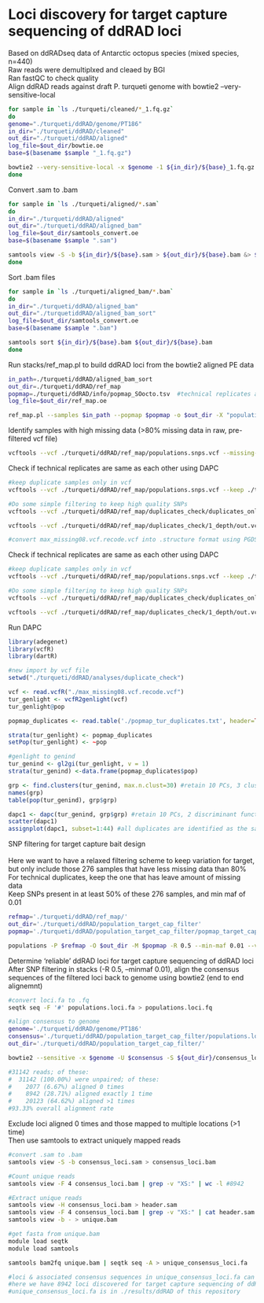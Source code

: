 Loci discovery for target capture sequencing of ddRAD loci
================

Based on ddRADseq data of Antarctic octopus species (mixed species,
n=440)  
Raw reads were demultiplxed and cleaed by BGI  
Ran fastQC to check quality <br> Align ddRAD reads against draft P.
turqueti genome with bowtie2 –very-sensitive-local

``` bash
for sample in `ls ./turqueti/cleaned/*_1.fq.gz`
do
genome="./turqueti/ddRAD/genome/PT186"
in_dir="./turqueti/ddRAD/cleaned"
out_dir="./turqueti/ddRAD/aligned"
log_file=$out_dir/bowtie.oe
base=$(basename $sample "_1.fq.gz")

bowtie2 --very-sensitive-local -x $genome -1 ${in_dir}/${base}_1.fq.gz -2 ${in_dir}/${base}_2.fq.gz -S ${out_dir}/${base}.sam &> $log_file
done
```

Convert .sam to .bam

``` bash
for sample in `ls ./turqueti/aligned/*.sam`
do
in_dir="./turqueti/ddRAD/aligned"
out_dir="./turqueti/ddRAD/aligned_bam"
log_file=$out_dir/samtools_convert.oe
base=$(basename $sample ".sam")

samtools view -S -b ${in_dir}/${base}.sam > ${out_dir}/${base}.bam &> $log_file
done
```

Sort .bam files

``` bash
for sample in `ls ./turqueti/aligned_bam/*.bam`
do
in_dir="./turqueti/ddRAD/aligned_bam"
out_dir="./turquetiddRAD/aligned_bam_sort"
log_file=$out_dir/samtools_convert.oe
base=$(basename $sample ".bam")

samtools sort ${in_dir}/${base}.bam ${out_dir}/${base}.bam
done
```

Run stacks/ref_map.pl to build ddRAD loci from the bowtie2 aligned PE
data

``` bash
in_path=./turqueti/ddRAD/aligned_bam_sort
out_dir=./turqueti/ddRAD/ref_map
popmap=./turqueti/ddRAD/info/popmap_SOocto.tsv  #technical replicates are labelled as PL1 and PL2, with PL=plate
log_file=$out_dir/ref_map.oe

ref_map.pl --samples $in_path --popmap $popmap -o $out_dir -X "populations:--vcf"
```

Identify samples with high missing data (>80% missing data in raw,
pre-filtered vcf file)

``` bash
vcftools --vcf ./turqueti/ddRAD/ref_map/populations.snps.vcf --missing-indv #274 samples <80% in high missing data 
```

Check if technical replicates are same as each other using DAPC

``` bash
#keep duplicate samples only in vcf
vcftools --vcf ./turqueti/ddRAD/ref_map/populations.snps.vcf --keep ./turqueti/ddRAD/ref_map/duplicates_check/duplicates_keep.txt --out ./turqueti/ddRAD/ref_map/duplicates_check/duplicates_only.vcf --recode --recode-INFO-all

#Do some simple filtering to keep high quality SNPs
vcftools --vcf ./turqueti/ddRAD/ref_map/duplicates_check/duplicates_only.vcf.recode.vcf --min-meanDP 15 --out ./turqueti/ddRAD/ref_map/duplicates_check/SNPfiltering/1_depth/out.vcf --recode --recode-INFO-all

vcftools --vcf ./turqueti/ddRAD/ref_map/duplicates_check/1_depth/out.vcf.recode.vcf --max-missing 0.8 --out ./turqueti/ddRAD/ref_map/duplicates_check/SNPfiltering/2_maxmissing/max_missing08.vcf --recode --recode-INFO-all

#convert max_missing08.vcf.recode.vcf into .structure format using PGDSpider
```

Check if technical replicates are same as each other using DAPC

``` bash
#keep duplicate samples only in vcf
vcftools --vcf ./turqueti/ddRAD/ref_map/populations.snps.vcf --keep ./turqueti/ddRAD/ref_map/duplicates_check/duplicates_keep.txt --out ./turqueti/ddRAD/ref_map/duplicates_check/duplicates_only.vcf --recode --recode-INFO-all

#Do some simple filtering to keep high quality SNPs
vcftools --vcf ./turqueti/ddRAD/ref_map/duplicates_check/duplicates_only.vcf.recode.vcf --min-meanDP 15 --out ./turqueti/ddRAD/ref_map/duplicates_check/SNPfiltering/1_depth/out.vcf --recode --recode-INFO-all

vcftools --vcf ./turqueti/ddRAD/ref_map/duplicates_check/1_depth/out.vcf.recode.vcf --max-missing 0.8 --out ./turqueti/ddRAD/ref_map/duplicates_check/SNPfiltering/2_maxmissing/max_missing08.vcf --recode --recode-INFO-all
```

Run DAPC

``` r
library(adegenet)
library(vcfR)
library(dartR)

#new import by vcf file
setwd("./turqueti/ddRAD/analyses/duplicate_check")

vcf <- read.vcfR("./max_missing08.vcf.recode.vcf")
tur_genlight <- vcfR2genlight(vcf)
tur_genlight@pop

popmap_duplicates <- read.table('./popmap_tur_duplicates.txt', header=TRUE) #Here we separate duplicate samples by sample ID

strata(tur_genlight) <- popmap_duplicates
setPop(tur_genlight) <- ~pop

#genlight to genind 
tur_genind <- gl2gi(tur_genlight, v = 1)
strata(tur_genind) <-data.frame(popmap_duplicates$pop)

grp <- find.clusters(tur_genind, max.n.clust=30) #retain 10 PCs, 3 clusters 
names(grp)
table(pop(tur_genind), grp$grp)

dapc1 <- dapc(tur_genind, grp$grp) #retain 10 PCs, 2 discriminant functions 
scatter(dapc1)
assignplot(dapc1, subset=1:44) #all duplicates are identified as the same as each other
```

SNP filtering for target capture bait design  
<br> Here we want to have a relaxed filtering scheme to keep variation
for target, but only include those 276 samples that have less missing
data than 80%  
For technical duplicates, keep the one that has leave amount of missing
data  
Keep SNPs present in at least 50% of these 276 samples, and min maf of
0.01

``` bash
refmap='./turqueti/ddRAD/ref_map/'
out_dir='./turqueti/ddRAD/population_target_cap_filter'
popmap='./turqueti/ddRAD/population_target_cap_filter/popmap_target_cap.tsv' # sample names of the 276 samples we are keeping

populations -P $refmap -O $out_dir -M $popmap -R 0.5 --min-maf 0.01 --vcf --fasta-loci --fasta-samples -t 10
```

Determine ‘reliable’ ddRAD loci for target capture sequencing of ddRAD
loci  
After SNP filtering in stacks (-R 0.5, –minmaf 0.01), align the
consensus sequences of the filtered loci back to genome using bowtie2
(end to end alignemnt)

``` bash
#convert loci.fa to .fq  
seqtk seq -F '#' populations.loci.fa > populations.loci.fq

#align consensus to genome
genome='./turqueti/ddRAD/genome/PT186'
consensus='./turqueti/ddRAD/population_target_cap_filter/populations.loci.fq'
out_dir='./turqueti/ddRAD/population_target_cap_filter/'

bowtie2 --sensitive -x $genome -U $consensus -S ${out_dir}/consensus_loci.sam 

#31142 reads; of these:
#  31142 (100.00%) were unpaired; of these:
#    2077 (6.67%) aligned 0 times
#    8942 (28.71%) aligned exactly 1 time
#    20123 (64.62%) aligned >1 times
#93.33% overall alignment rate
```

Exclude loci aligned 0 times and those mapped to multiple locations (>1
time)  
Then use samtools to extract uniquely mapped reads

``` bash
#convert .sam to .bam 
samtools view -S -b consensus_loci.sam > consensus_loci.bam 

#Count unique reads 
samtools view -F 4 consensus_loci.bam | grep -v "XS:" | wc -l #8942

#Extract unique reads
samtools view -H consensus_loci.bam > header.sam
samtools view -F 4 consensus_loci.bam | grep -v "XS:" | cat header.sam - | \
samtools view -b - > unique.bam

#get fasta from unique.bam
module load seqtk
module load samtools

samtools bam2fq unique.bam | seqtk seq -A > unique_consensus_loci.fa

#loci & associated consensus sequences in unique_consensus_loci.fa can be provided for target capture bait design
#here we have 8942 loci discovered for target capture sequencing of ddRAD loci
#unique_consensus_loci.fa is in ./results/ddRAD of this repository 
```

